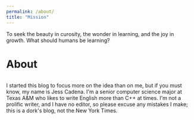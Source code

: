 ```yaml
---
permalink: /about/
title: "Mission"
---
```


To seek the beauty in curosity, the wonder in learning, and the joy in growth. What should humans be learning?

# About
<img src="{{ site.url }}{{ site.baseurl }}/assets/images/me.png" alt="">

I started this blog to focus more on the idea than on me, but if you must know, my name is Jess Cadena. I'm a senior computer science major at Texas A&M who likes to write English more than C++ at times. I'm not a prolific writer, and I have no editor, so please excuse any mistakes I make; this is a dork's blog, not the New York Times. 
